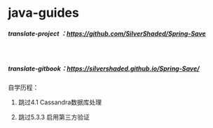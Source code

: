 # java-guides

##### translate-project ：https://github.com/SilverShaded/Spring-Save

​    

##### translate-gitbook：https://silvershaded.github.io/Spring-Save/

 

自学历程：

1. 跳过4.1 Cassandra数据库处理

2. 跳过5.3.3 启用第三方验证
